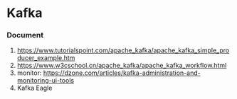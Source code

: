 # Kafka

### Document
1. https://www.tutorialspoint.com/apache_kafka/apache_kafka_simple_producer_example.htm
2. https://www.w3cschool.cn/apache_kafka/apache_kafka_workflow.html
3. monitor: https://dzone.com/articles/kafka-administration-and-monitoring-ui-tools
4. Kafka Eagle
